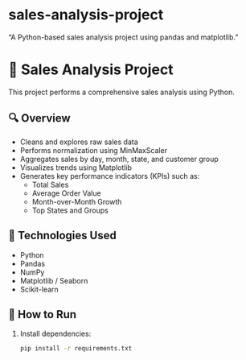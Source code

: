 # sales-analysis-project
“A Python-based sales analysis project using pandas and matplotlib.”
# 🧾 Sales Analysis Project

This project performs a comprehensive sales analysis using Python.

## 🔍 Overview
- Cleans and explores raw sales data
- Performs normalization using MinMaxScaler
- Aggregates sales by day, month, state, and customer group
- Visualizes trends using Matplotlib
- Generates key performance indicators (KPIs) such as:
  - Total Sales
  - Average Order Value
  - Month-over-Month Growth
  - Top States and Groups

## 🧠 Technologies Used
- Python
- Pandas
- NumPy
- Matplotlib / Seaborn
- Scikit-learn

## 📂 How to Run
1. Install dependencies:
   ```bash
   pip install -r requirements.txt
